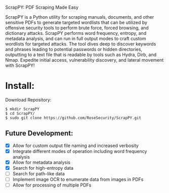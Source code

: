 ScrapPY: PDF Scraping Made Easy

ScrapPY is a Python utility for scraping manuals, documents, and other sensitive PDFs to generate targeted wordlists that can be utilized by offensive security tools to perform brute force, forced browsing, and dictionary attacks. ScrapPY performs word frequency, entropy, and metadata analysis, and can run in full output modes to craft custom wordlists for targeted attacks. The tool dives deep to discover keywords and phrases leading to potential passwords or hidden directories, outputting to a text file that is readable by tools such as Hydra, Dirb, and Nmap. Expedite initial access, vulnerability discovery, and lateral movement with ScrapPY!

# Install:

Download Repository:

```
$ mkdir ScrapPY
$ cd ScrapPY/
$ sudo git clone https://github.com/RoseSecurity/ScrapPY.git
```

## Future Development:

- [x] Allow for custom output file naming and increased verbosity
- [x] Integrate different modes of operation including word frequency analysis
- [x] Allow for metadata analysis
- [x] Search for high-entropy data
- [ ] Search for path-like data 
- [ ] Implement image OCR to enumerate data from images in PDFs
- [ ] Allow for processing of multiple PDFs
